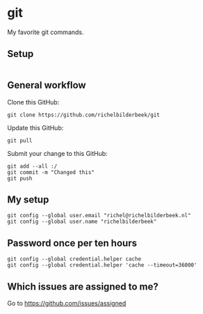 # git

My favorite git commands.

## Setup

```
```

## General workflow

Clone this GitHub:

```
git clone https://github.com/richelbilderbeek/git
```

Update this GitHub:

```
git pull
```

Submit your change to this GitHub:

```
git add --all :/
git commit -m "Changed this"
git push
```

## My setup

```
git config --global user.email "richel@richelbilderbeek.nl"
git config --global user.name "richelbilderbeek"
```


## Password once per ten hours

```
git config --global credential.helper cache
git config --global credential.helper 'cache --timeout=36000'
```

## Which issues are assigned to me?

Go to https://github.com/issues/assigned
